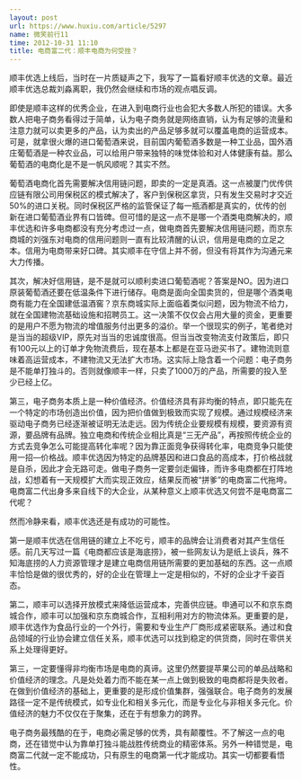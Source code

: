 ```yaml
---
layout: post
url: https://www.huxiu.com/article/5297
name: 微笑前行11
time: 2012-10-31 11:10
title: 电商富二代：顺丰电商为何受挫？
---
```

顺丰优选上线后，当时在一片质疑声之下，我写了一篇看好顺丰优选的文章。最近顺丰优选总裁刘淼离职，我仍然会继续和市场的观点唱反调。

即使是顺丰这样的优秀企业，在进入到电商行业也会犯大多数人所犯的错误。大多数人把电子商务看得过于简单，认为电子商务就是网络直销，认为有足够的流量和注意力就可以卖更多的产品，认为卖出的产品足够多就可以覆盖电商的运营成本。可是，就拿很火爆的进口葡萄酒来说，目前国内葡萄酒多数是一种工业品，国外酒庄葡萄酒是一种农业品，可以给用户带来独特的味觉体验和对人体健康有益。那么葡萄酒的电商化是不是一帆风顺呢？其实不然。

葡萄酒电商化首先需要解决信用链问题，即卖的一定是真酒。这一点被厦门优传供应链有限公司用保税区的模式解决了，客户到保税区拿货，只有发生交易时才交近50%的进口关税。同时保税区严格的监管保证了每一瓶酒都是真实的，优传的创新在进口葡萄酒业界有口皆碑。但可惜的是这一点不是哪一个酒类电商解决的，顺丰优选和许多电商都没有充分考虑过一点，做电商首先要解决信用链问题，而京东商城的刘强东对电商的信用问题则一直有比较清醒的认识，信用是电商的立足之本。信用为电商带来好口碑。其实顺丰在守信上并不弱，但没有将其作为沟通元来大力传播。

其次，解决好信用链，是不是就可以顺利卖进口葡萄酒呢？答案是NO。因为进口原装葡萄酒还要在低温条件下进行储存。电商是面向全国卖货的，但是哪个酒类电商有能力在全国建低温酒窖？京东商城实际上面临着类似问题，因为物流不给力，就在全国建物流基础设施和招聘员工。这一决策不仅仅会占用大量的资金，更重要的是用户不愿为物流的增值服务付出更多的溢价。举一个很现实的例子，笔者绝对是当当的超级VIP，原先对当当的忠诚度很高。但当当改变物流支付政策后，即只有100元以上的订单才免物流费后，现在基本上都是在亚马逊买书了。建物流则意味着高运营成本，不建物流又无法扩大市场。这实际上隐含着一个问题：电子商务是不能单打独斗的。否则就像顺丰一样，只卖了1000万的产品，所需要的投入至少已经上亿。

第三，电子商务本质上是一种价值经济。价值经济具有非均衡的特点，即只能先在一个特定的市场创造出价值，因为把价值做到极致而实现了规模。通过规模经济来驱动电子商务已经逐渐被证明无法走远。因为传统企业要规模有规模，要资源有资源，要品牌有品牌。独立电商和传统企业相比真是“三无产品”，再按照传统企业的方式去竞争怎么可能提高转化率呢？因为靠正面竞争获得转化率，电商竞争只能使用一招—价格战。顺丰优选因为特定的品牌基因和进口食品的高成本，打价格战就是自杀，因此才会无路可走。做电子商务一定要剑走偏锋，而许多电商都在打阵地战，幻想着有一天规模扩大而实现正效应，结果反而被“拼爹”的电商富二代拖垮。电商富二代出身多来自线下的大企业，从某种意义上顺丰优选又何尝不是电商富二代呢？

然而冷静来看，顺丰优选还是有成功的可能性。

第一是顺丰优选在信用链的建立上不吃亏，顺丰的品牌会让消费者对其产生信任感。前几天写过一篇《电商都应该是海底捞》，被一些网友认为是纸上谈兵，殊不知海底捞的人力资源管理才是建立电商信用链所需要的更加基础的东西。这一点顺丰恰恰是做的很优秀的，好的企业在管理上一定是相似的，不好的企业才千姿百态。

第二，顺丰可以选择开放模式来降低运营成本，完善供应链。申通可以不和京东商城合作，顺丰可以加强和京东商城合作，互相利用对方的物流体系。更重要的是，顺丰优选作为食品行业的一个外行，需要和专业生产厂商形成紧密联系。通过和食品领域的行业协会建立信任关系，顺丰优选可以找到稳定的供货商，同时在零供关系上处理得更好。

第三，一定要懂得非均衡市场是电商的真谛。这里仍然要提苹果公司的单品战略和价值经济的理念。凡是处处着力而不能在某一点上做到极致的电商都将是失败者。在做到价值经济的基础上，更重要的是形成价值集群，强强联合。电子商务的发展路径一定不是传统模式，如专业化和相关多元化，而是专业化与非相关多元化。价值经济的魅力不仅仅在于聚集，还在于有想象力的跨界。

电子商务最残酷的在于，电商必需足够的优秀，具有颠覆性。不了解这一点的电商，还在错觉中认为靠单打独斗能战胜传统商业的精密体系。另外一种错觉是，电商富二代就一定不能成功，只有原生的电商第一代才能成功。其实一切都要看悟性。

